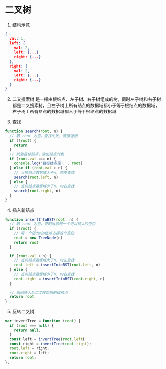 # 二叉树

1. 结构示意

```json
{
  val: 1,
  left: {
    val: 2,
    left: {...}
    right: {...}
  },
  right: {
    val: 2,
    left: {...}
    right: {...}
  }
}
```

2. 二叉搜索树
  是一棵由根结点、左子树、右子树组成的树，同时左子树和右子树都是二叉搜索树，且左子树上所有结点的数据域都小于等于根结点的数据域，右子树上所有结点的数据域都大于等于根结点的数据域

3. 查找

```javascript
function search(root, n) {
  // 若 root 为空，查找失败，直接返回
  if (!root) {
    return
  }
  // 找到目标结点，输出结点对象
  if (root.val === n) {
    console.log('目标结点是：', root)
  } else if (root.val > n) {
    // 当前结点数据域大于n，向左查找
    search(root.left, n)
  } else {
    // 当前结点数据域小于n，向右查找
    search(root.right, n)
  }
}
```

4. 插入新结点

```javascript
function insertIntoBST(root, n) {
  // 若 root 为空，说明当前是一个可以插入的空位
  if (!root) {
    // 用一个值为n的结点占据这个空位
    root = new TreeNode(n)
    return root
  }

  if (root.val > n) {
    // 当前结点数据域大于n，向左查找
    root.left = insertIntoBST(root.left, n)
  } else {
    // 当前结点数据域小于n，向右查找
    root.right = insertIntoBST(root.right, n)
  }

  // 返回插入后二叉搜索树的根结点
  return root
}
```

5. 反转二叉树

```javascript
var invertTree = function (root) {
  if (root === null) {
    return null;
  }
  const left = invertTree(root.left)
  const right = invertTree(root.right);
  root.left = right;
  root.right = left;
  return root;
};
```
